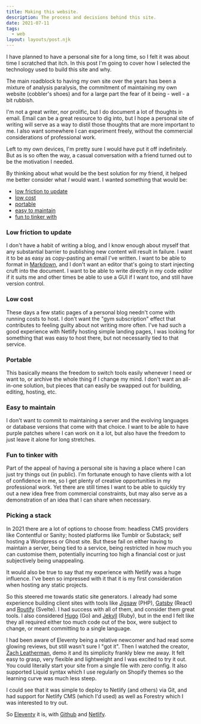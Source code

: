 ```yaml
---
title: Making this website.
description: The process and decisions behind this site.
date: 2021-07-11
tags:
  - web
layout: layouts/post.njk
---
```

I have planned to have a personal site for a long time, so I felt it was about time I scratched that itch. In this post I'm going to cover how I selected the technology used to build this site and why.

The main roadblock to having my own site over the years has been a mixture of analysis paralysis, the commitment of maintaining my own website (cobbler's shoes) and for a large part the fear of it being - well - a bit rubbish.

I'm not a great writer, nor prolific, but I do document a lot of thoughts in email. Email can be a great resource to dig into, but I hope a personal site of writing will serve as a way to distil those thoughts that are more important to me. I also want somewhere I can experiment freely, without the commercial considerations of professional work.

Left to my own devices, I'm pretty sure I would have put it off indefinitely. But as is so often the way, a casual conversation with a friend turned out to be the motivation I needed.

By thinking about what would be the best solution for my friend, it helped me better consider what _I_ would want. I wanted something that would be:

- [low friction to update](#low-friction-to-update)
- [low cost](#low-cost)
- [portable](#portable)
- [easy to maintain](#easy-to-maintain)
- [fun to tinker with](#fun-to-tinker-with)

### Low friction to update

I don't have a habit of writing a blog, and I know enough about myself that any substantial barrier to publishing new content will result in failure. I want it to be as easy as copy-pasting an email I've written. I want to be able to format in [Markdown](https://en.wikipedia.org/wiki/Markdown), and I don't want an editor that's going to start injecting cruft into the document. I want to be able to write directly in my code editor if it suits me and other times be able to use a GUI if I want too, and still have version control.

### Low cost

These days a few static pages of a personal blog needn't come with running costs to host. I don't want the "gym subscription" effect that contributes to feeling guilty about not writing more often. I've had such a good experience with Netlify hosting simple landing pages, I was looking for something that was easy to host there, but not necessarily tied to that service.

### Portable

This basically means the freedom to switch tools easily whenever I need or want to, or archive the whole thing if I change my mind. I don't want an all-in-one solution, but pieces that can easily be swapped out for building, editing, hosting, etc.

### Easy to maintain

I don't want to commit to maintaining a server and the evolving languages or database versions that come with that choice. I want to be able to have purple patches where I can work on it a lot, but also have the freedom to just leave it alone for long stretches.

### Fun to tinker with

Part of the appeal of having a personal site is having a place where I can just try things out (in public). I'm fortunate enough to have clients with a lot of confidence in me, so I get plenty of creative opportunities in my professional work. Yet there are still times I want to be able to quickly try out a new idea free from commercial constraints, but may also serve as a demonstration of an idea that I can share when necessary.

### Picking a stack

In 2021 there are a lot of options to choose from: headless CMS providers like Contentful or Sanity; hosted platforms like Tumblr or Substack; self hosting a Wordpress or Ghost site. But these fail on either having to maintain a server, being tied to a service, being restricted in how much you can customise them, potentially incurring too high a financial cost or just subjectively being unappealing.

It would also be true to say that my experience with Netlify was a huge influence. I've been so impressed with it that it is my first consideration when hosting any static projects.

So this steered me towards static site generators. I already had some experience building client sites with tools like [Jigsaw](https://jigsaw.tighten.co/) (PHP), [Gatsby](https://www.gatsbyjs.com/) (React) and [Routify](https://routify.dev/) (Svelte). I had success with all of them, and consider them great tools. I also considered [Hugo](https://gohugo.io/) (Go) and [Jekyll](https://jekyllrb.com/) (Ruby), but in the end I felt like they all required either too much code out of the box, were subject to change, or meant committing to a single language.

I had been aware of Eleventy being a relative newcomer and had read some glowing reviews, but still wasn't sure I "got it". Then I watched the creator, [Zach Leatherman](https://www.zachleat.com/), demo it and its simplicity frankly blew me away. It felt easy to grasp, very flexible and lightweight and I was excited to try it out. You could literally start your site from a single file with zero config. It also supported Liquid syntax which I use regularly on Shopify themes so the learning curve was much less steep.

I could see that it was simple to deploy to Netlify (and others) via Git, and had support for Netlify CMS (which I'd used) as well as Forestry which I was interested to try out.

So [Eleventy](https://www.11ty.dev/) it is, with [Github](https://github.com/) and [Netlify](https://www.netlify.com/).
